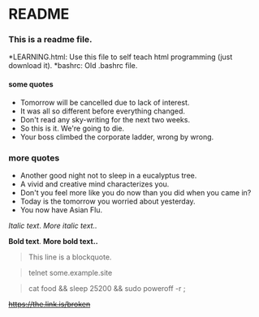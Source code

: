 # README
### This is a readme file.

*LEARNING.html: Use this file to self teach html programming (just download it).
*bashrc: Old .bashrc file.

#### **some quotes**
* Tomorrow will be cancelled due to lack of interest.
* It was all so different before everything changed.
* Don't read any sky-writing for the next two weeks.
* So this is it.  We're going to die.
* Your boss climbed the corporate ladder, wrong by wrong.

### more quotes
- Another good night not to sleep in a eucalyptus tree.
- A vivid and creative mind characterizes you.
- Don't you feel more like you do now than you did when you came in?
- Today is the tomorrow you worried about yesterday.
- You now have Asian Flu.


*Italic text*.
*More italic text..*

**Bold text**.
**More bold text..**

>This line is a blockquote.

>telnet some.example.site

>cat food && sleep 25200 && sudo poweroff -r ;

~~https://the.link.is/broken~~
